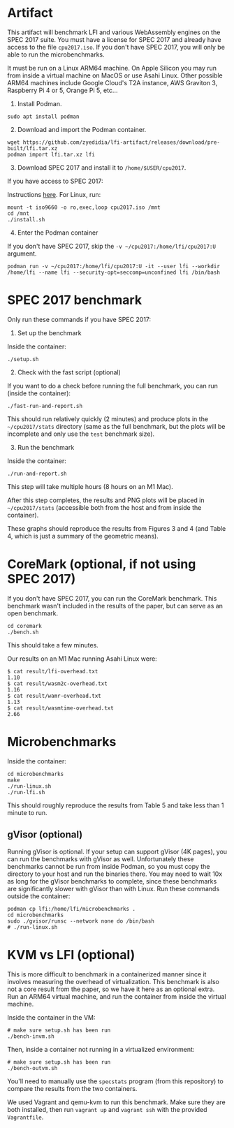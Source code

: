 # Artifact

This artifact will benchmark LFI and various WebAssembly engines on the SPEC
2017 suite. You must have a license for SPEC 2017 and already have access to
the file `cpu2017.iso`. If you don't have SPEC 2017, you will only be able to
run the microbenchmarks.

It must be run on a Linux ARM64 machine. On Apple Silicon you may run from
inside a virtual machine on MacOS or use Asahi Linux. Other possible ARM64
machines include Google Cloud's T2A instance, AWS Graviton 3, Raspberry Pi 4 or
5, Orange Pi 5, etc...

1. Install Podman.

```
sudo apt install podman
```

2. Download and import the Podman container.

```
wget https://github.com/zyedidia/lfi-artifact/releases/download/pre-built/lfi.tar.xz
podman import lfi.tar.xz lfi
```

3. Download SPEC 2017 and install it to `/home/$USER/cpu2017`.

If you have access to SPEC 2017:

Instructions [here](https://www.spec.org/cpu2017/Docs/install-guide-unix.html). For Linux, run:

```
mount -t iso9660 -o ro,exec,loop cpu2017.iso /mnt
cd /mnt
./install.sh
```


4. Enter the Podman container

If you don't have SPEC 2017, skip the `-v ~/cpu2017:/home/lfi/cpu2017:U` argument.

```
podman run -v ~/cpu2017:/home/lfi/cpu2017:U -it --user lfi --workdir /home/lfi --name lfi --security-opt=seccomp=unconfined lfi /bin/bash
```

# SPEC 2017 benchmark

Only run these commands if you have SPEC 2017:

1. Set up the benchmark

Inside the container:

```
./setup.sh
```

2. Check with the fast script (optional)

If you want to do a check before running the full benchmark, you can run
(inside the container):

```
./fast-run-and-report.sh
```

This should run relatively quickly (2 minutes) and produce plots in the
`~/cpu2017/stats` directory (same as the full benchmark, but the plots will be
incomplete and only use the `test` benchmark size).

3. Run the benchmark

Inside the container:

```
./run-and-report.sh
```

This step will take multiple hours (8 hours on an M1 Mac).

After this step completes, the results and PNG plots will be placed in
`~/cpu2017/stats` (accessible both from the host and from inside the
container).

These graphs should reproduce the results from Figures 3 and 4 (and Table 4,
which is just a summary of the geometric means).

# CoreMark (optional, if not using SPEC 2017)

If you don't have SPEC 2017, you can run the CoreMark benchmark. This benchmark
wasn't included in the results of the paper, but can serve as an open
benchmark.

```
cd coremark
./bench.sh
```

This should take a few minutes.

Our results on an M1 Mac running Asahi Linux were:

```
$ cat result/lfi-overhead.txt
1.10
$ cat result/wasm2c-overhead.txt
1.16
$ cat result/wamr-overhead.txt
1.13
$ cat result/wasmtime-overhead.txt
2.66
```

# Microbenchmarks

Inside the container:

```
cd microbenchmarks
make
./run-linux.sh
./run-lfi.sh
```

This should roughly reproduce the results from Table 5 and take less than 1
minute to run.

## gVisor (optional)

Running gVisor is optional. If your setup can support gVisor (4K pages), you
can run the benchmarks with gVisor as well. Unfortunately these benchmarks
cannot be run from inside Podman, so you must copy the directory to your host
and run the binaries there. You may need to wait 10x as long for the gVisor
benchmarks to complete, since these benchmarks are significantly slower with
gVisor than with Linux. Run these commands outside the container:

```
podman cp lfi:/home/lfi/microbenchmarks .
cd microbenchmarks
sudo ./gvisor/runsc --network none do /bin/bash
# ./run-linux.sh
```

# KVM vs LFI (optional)

This is more difficult to benchmark in a containerized manner since it involves
measuring the overhead of virtualization. This benchmark is also not a core
result from the paper, so we have it here as an optional extra. Run an ARM64
virtual machine, and run the container from inside the virtual machine.

Inside the container in the VM:

```
# make sure setup.sh has been run
./bench-invm.sh
```

Then, inside a container not running in a virtualized environment:

```
# make sure setup.sh has been run
./bench-outvm.sh
```

You'll need to manually use the `specstats` program (from this repository) to
compare the results from the two containers.

We used Vagrant and qemu-kvm to run this benchmark. Make sure they are both
installed, then run `vagrant up` and `vagrant ssh` with the provided
`Vagrantfile`.
